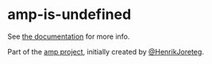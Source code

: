 # amp-is-undefined

See [the documentation](http://amp-project.com#amp-is-undefined) for more info.

Part of the [amp project](http://amp-project.com#amp-is-undefined), initially created by [@HenrikJoreteg](http://twitter.com/henrikjoreteg).